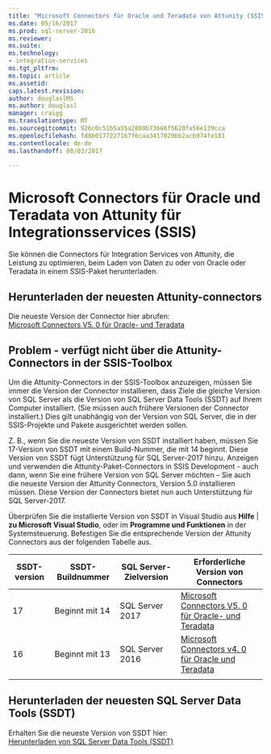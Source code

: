 ```yaml
---
title: "Microsoft Connectors für Oracle und Teradata von Attunity (SSIS) | Microsoft Docs"
ms.date: 05/16/2017
ms.prod: sql-server-2016
ms.reviewer: 
ms.suite: 
ms.technology:
- integration-services
ms.tgt_pltfrm: 
ms.topic: article
ms.assetid: 
caps.latest.revision: 
author: douglaslMS
ms.author: douglasl
manager: craigg
ms.translationtype: MT
ms.sourcegitcommit: 926c0c51b5a55a2869b73666f5620fa56e139cca
ms.openlocfilehash: fd8b0177227167f6caa3417029bb2acb974fe181
ms.contentlocale: de-de
ms.lasthandoff: 08/03/2017

---
```

# <a name="microsoft-connectors-for-oracle-and-teradata-by-attunity-for-integration-services-ssis"></a>Microsoft Connectors für Oracle und Teradata von Attunity für Integrationsservices (SSIS)

Sie können die Connectors für Integration Services von Attunity, die Leistung zu optimieren, beim Laden von Daten zu oder von Oracle oder Teradata in einem SSIS-Paket herunterladen.

## <a name="download-the-latest-attunity-connectors"></a>Herunterladen der neuesten Attunity-connectors

Die neueste Version der Connector hier abrufen:  
[Microsoft Connectors V5. 0 für Oracle- und Teradata](https://www.microsoft.com/download/details.aspx?id=55179)

## <a name="issue---the-attunity-connectors-arent-visible-in-the-ssis-toolbox"></a>Problem - verfügt nicht über die Attunity-Connectors in der SSIS-Toolbox

Um die Attunity-Connectors in der SSIS-Toolbox anzuzeigen, müssen Sie immer die Version der Connector installieren, dass Ziele die gleiche Version von SQL Server als die Version von SQL Server Data Tools (SSDT) auf Ihrem Computer installiert. (Sie müssen auch frühere Versionen der Connector installiert.) Dies gilt unabhängig von der Version von SQL Server, die in der SSIS-Projekte und Pakete ausgerichtet werden sollen.

Z. B., wenn Sie die neueste Version von SSDT installiert haben, müssen Sie 17-Version von SSDT mit einem Build-Nummer, die mit 14 beginnt. Diese Version von SSDT fügt Unterstützung für SQL Server-2017 hinzu. Anzeigen und verwenden die Attunity-Paket-Connectors in SSIS Development - auch dann, wenn Sie eine frühere Version von SQL Server möchten – Sie auch die neueste Version der Attunity Connectors, Version 5.0 installieren müssen. Diese Version der Connectors bietet nun auch Unterstützung für SQL Server-2017.

Überprüfen Sie die installierte Version von SSDT in Visual Studio aus **Hilfe** | **zu Microsoft Visual Studio**, oder im **Programme und Funktionen** in der Systemsteuerung. Befestigen Sie die entsprechende Version der Attunity Connectors aus der folgenden Tabelle aus.

|SSDT-version|SSDT-Buildnummer|SQL Server-Zielversion|Erforderliche Version von Connectors|
|---------|---------|---------|---------|
|17|Beginnt mit 14|SQL Server 2017|[Microsoft Connectors V5. 0 für Oracle- und Teradata](https://www.microsoft.com/download/details.aspx?id=55179)|
|16|Beginnt mit 13|SQL Server 2016|[Microsoft Connectors v4. 0 für Oracle und Teradata](https://www.microsoft.com/download/details.aspx?id=52950)|
||||

## <a name="download-the-latest-sql-server-data-tools-ssdt"></a>Herunterladen der neuesten SQL Server Data Tools (SSDT)

Erhalten Sie die neueste Version von SSDT hier:  
[Herunterladen von SQL Server Data Tools (SSDT)](..//ssdt/download-sql-server-data-tools-ssdt.md)
